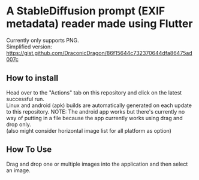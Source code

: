 # A StableDiffusion prompt (EXIF metadata) reader made using Flutter

Currently only supports PNG.  
Simplified version: <https://gist.github.com/DraconicDragon/86f15644c732370644dfa86475ad007c>

## How to install

Head over to the "Actions" tab on this repository and click on the latest successful run.  
Linux and android (apk) builds are automatically generated on each update to this repository.
NOTE: The android app works but there's currently no way of putting in a file because the app currently works using drag and drop only.  
(also might consider horizontal image list for all platform as option)


## How To Use

Drag and drop one or multiple images into the application and then select an image.
